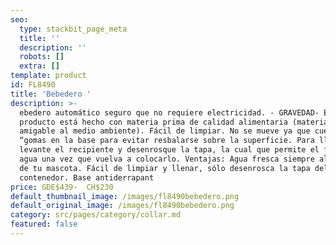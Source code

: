 ```yaml
---
seo:
  type: stackbit_page_meta
  title: ''
  description: ''
  robots: []
  extra: []
template: product
id: FL8490
title: 'Bebedero '
description: >-
  ebedero automático seguro que no requiere electricidad. - GRAVEDAD- El
  producto está hecho con materia prima de calidad alimentaria (material
  amigable al medio ambiente). Fácil de limpiar. No se mueve ya que cuenta con
  “gomas en la base para evitar resbalarse sobre la superficie. Para llenarlo
  levante el recipiente y desenrosque la tapa, la cual que permite el flujo de
  agua una vez que vuelva a colocarlo. Ventajas: Agua fresca siempre al alcance
  de tu mascota. Fácil de limpiar y llenar, sólo desenrosca la tapa del
  contenedor. Base antiderrapant
price: GDE$439-  CH$230
default_thumbnail_image: /images/fl8490bebedero.png
default_original_image: /images/fl8490bebedero.png
category: src/pages/category/collar.md
featured: false
---
```

